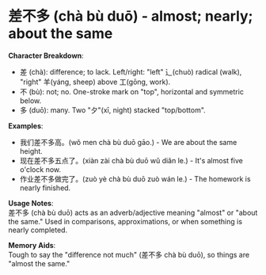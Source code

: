 # **差不多 (chà bù duō) - almost; nearly; about the same**

**Character Breakdown**:  
- 差 (chà): difference; to lack. Left/right: "left" ⻌(chuò) radical (walk), "right" 羊(yáng, sheep) above 工(gōng, work).  
- 不 (bù): not; no. One-stroke mark on "top", horizontal and symmetric below.  
- 多 (duō): many. Two "夕"(xī, night) stacked "top/bottom".

**Examples**:  
- 我们差不多高。(wǒ men chà bù duō gāo.) - We are about the same height.  
- 现在差不多五点了。(xiàn zài chà bù duō wǔ diǎn le.) - It's almost five o'clock now.  
- 作业差不多做完了。(zuò yè chà bù duō zuò wán le.) - The homework is nearly finished.

**Usage Notes**:  
差不多 (chà bù duō) acts as an adverb/adjective meaning "almost" or "about the same." Used in comparisons, approximations, or when something is nearly completed.

**Memory Aids**:  
Tough to say the "difference not much" (差不多 chà bù duō), so things are "almost the same."